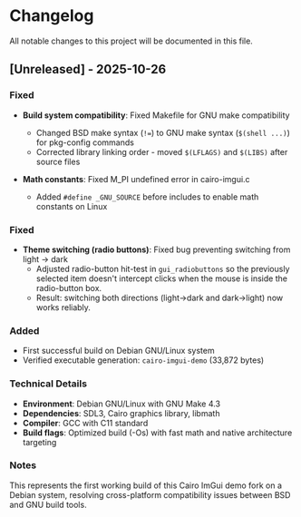 # Changelog

All notable changes to this project will be documented in this file.

## [Unreleased] - 2025-10-26

### Fixed
- **Build system compatibility**: Fixed Makefile for GNU make compatibility
  - Changed BSD make syntax (`!=`) to GNU make syntax (`$(shell ...)`) for pkg-config commands
  - Corrected library linking order - moved `$(LFLAGS)` and `$(LIBS)` after source files

- **Math constants**: Fixed M_PI undefined error in cairo-imgui.c
  - Added `#define _GNU_SOURCE` before includes to enable math constants on Linux

### Fixed
- **Theme switching (radio buttons)**: Fixed bug preventing switching from light -> dark
  - Adjusted radio-button hit-test in `gui_radiobuttons` so the previously selected
    item doesn't intercept clicks when the mouse is inside the radio-button box.
  - Result: switching both directions (light→dark and dark→light) now works reliably.

### Added
- First successful build on Debian GNU/Linux system
- Verified executable generation: `cairo-imgui-demo` (33,872 bytes)

### Technical Details
- **Environment**: Debian GNU/Linux with GNU Make 4.3
- **Dependencies**: SDL3, Cairo graphics library, libmath
- **Compiler**: GCC with C11 standard
- **Build flags**: Optimized build (-Os) with fast math and native architecture targeting

### Notes
This represents the first working build of this Cairo ImGui demo fork on a Debian system, resolving cross-platform compatibility issues between BSD and GNU build tools.